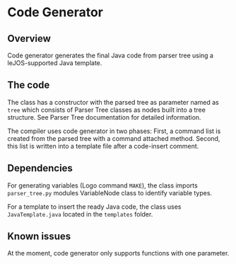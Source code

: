 # Code Generator

## Overview
Code generator generates the final Java code from parser tree using a leJOS-supported Java template.

## The code
The class has a constructor with the parsed tree as parameter named as ```tree``` which consists of Parser Tree classes as nodes built into a tree structure. See Parser Tree documentation for detailed information.

The compiler uses code generator in two phases: First, a command list is created from the parsed tree with a command attached method. Second, this list is written into a template file after a code-insert comment.

## Dependencies
For generating variables (Logo command ```MAKE```), the class imports ```parser_tree.py``` modules VariableNode class to identify variable types.

For a template to insert the ready Java code, the class uses ```JavaTemplate.java``` located in the ```templates``` folder.

## Known issues
At the moment, code generator only supports functions with one parameter.

